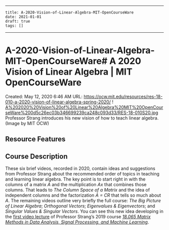
---
    title: A-2020-Vision-of-Linear-Algebra-MIT-OpenCourseWare
    date: 2021-01-01    
    draft: true
    tags: []
---
# A-2020-Vision-of-Linear-Algebra-MIT-OpenCourseWare# A 2020 Vision of Linear Algebra | MIT OpenCourseWare
Created: May 12, 2020 6:46 AM
URL: https://ocw.mit.edu/resources/res-18-010-a-2020-vision-of-linear-algebra-spring-2020/
!
[A%202020%20Vision%20of%20Linear%20Algebra%20MIT%20OpenCourseWare%200d5c26ec03b346699239ca248c093d33/RES-18-010S20.jpg](A%202020%20Vision%20of%20Linear%20Algebra%20MIT%20OpenCourseWare%200d5c26ec03b346699239ca248c093d33/RES-18-010S20.jpg)
Professor Strang introduces his new vision of how to teach linear algebra.
(Image by MIT OCW)
## Resource Features
## Course Description
These six brief videos, recorded in 2020, contain ideas and suggestions from Professor Strang about the recommended order of topics in teaching and learning linear algebra.
The key point is to start right in with the columns of a matrix *A* and the multiplication *Ax* that combines those columns.
That leads to *The Column Space of a Matrix* and the idea of independent columns and the factorization *A = CR* that tells so much about *A*.
The remaining videos outline very briefly the full course: *The Big Picture of Linear Algebra*; *Orthogonal Vectors*; *Eigenvalues & Eigenvectors*; and *Singular Values & Singular Vectors*.
You can see this new idea developing in the [first video lecture](https://ocw.mit.edu/courses/mathematics/18-065-matrix-methods-in-data-analysis-signal-processing-and-machine-learning-spring-2018/video-lectures/lecture-1-the-column-space-of-a-contains-all-vectors-ax) of Professor Strang’s 2019 course *[18.065 Matrix Methods in Data Analysis, Signal Processing, and Machine Learning](https://ocw.mit.edu/courses/mathematics/18-065-matrix-methods-in-data-analysis-signal-processing-and-machine-learning-spring-2018)*.
